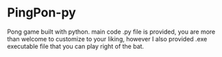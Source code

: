 # PingPon-py
Pong game built with python. main code .py file is provided, you are more than welcome to customize to your liking, however I also provided .exe executable file that you can play right of the bat.
